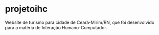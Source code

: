 # projetoihc
Website de turismo para cidade de Ceará-Mirim/RN, que foi desenvolvido para a matéria de Interação Humano-Computador.
